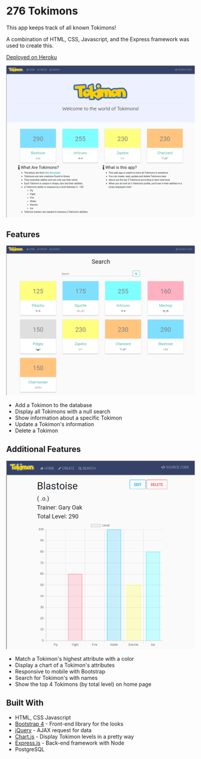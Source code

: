 # 276 Tokimons

This app keeps track of all known Tokimons!

A combination of HTML, CSS, Javascript, and the Express framework was used to create this.

[Deployed on Heroku](https://shrouded-journey-27049.herokuapp.com/)

![main-page](public/home.png)

## Features

![search-page](public/search.png)
- Add a Tokimon to the database
- Display all Tokimons with a null search
- Show information about a specific Tokimon
- Update a Tokimon's information
- Delete a Tokimon

## Additional Features

![charts](public/toki-chart.png)
- Match a Tokimon's highest attribute with a color 
- Display a chart of a Tokimon's attributes
- Responsive to mobile with Bootstrap
- Search for Tokimon's with names
- Show the top 4 Tokimons (by total level) on home page

## Built With

- HTML, CSS Javascript
- [Bootstrap 4](https://getbootstrap.com/) - Front-end library for the looks
- [jQuery](https://jquery.com/) - AJAX request for data
- [Chart.js](https://chartjs.org) - Display Tokimon levels in a pretty way
- [Express.js](https://expressjs.com/) - Back-end framework with Node
- PostgreSQL